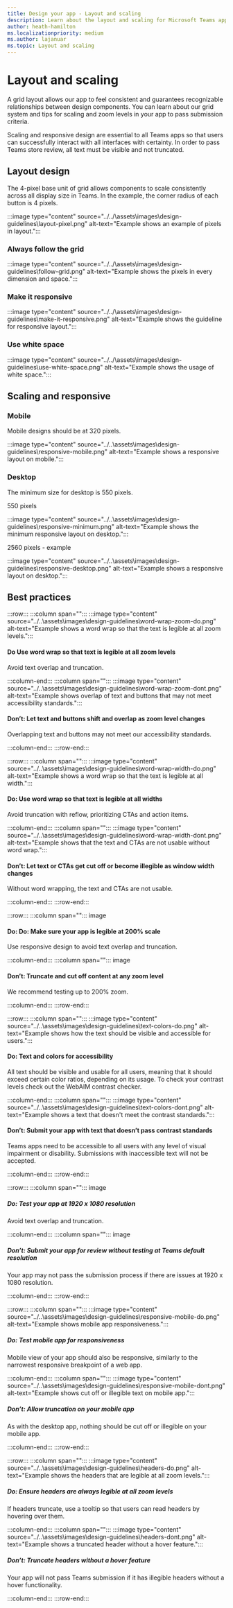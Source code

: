 ```yaml
---
title: Design your app - Layout and scaling
description: Learn about the layout and scaling for Microsoft Teams app.
author: heath-hamilton
ms.localizationpriority: medium
ms.author: lajanuar
ms.topic: Layout and scaling
---
```

# Layout and scaling

A grid layout allows our app to feel consistent and guarantees recognizable relationships between design components. You can learn about our grid system and tips for scaling and zoom levels in your app to pass submission criteria.

Scaling and responsive design are essential to all Teams apps so that users can successfully interact with all interfaces with certainty. In order to pass Teams store review, all text must be visible and not truncated.

## Layout design

The 4-pixel base unit of grid allows components to scale consistently across all display size in Teams. In the example, the corner radius of each button is 4 pixels.

:::image type="content" source="../../\assets\images\design-guidelines\layout-pixel.png" alt-text="Example shows an example of pixels in layout.":::

### Always follow the grid

:::image type="content" source="../../\assets\images\design-guidelines\follow-grid.png" alt-text="Example shows the pixels in every dimension and space.":::

### Make it responsive

:::image type="content" source="../../\assets\images\design-guidelines\make-it-responsive.png" alt-text="Example shows the guideline for responsive layout.":::

### Use white space

:::image type="content" source="../../\assets\images\design-guidelines\use-white-space.png" alt-text="Example shows the usage of white space.":::

## Scaling and responsive

### Mobile

Mobile designs should be at 320 pixels.

:::image type="content" source="../..\assets\images\design-guidelines\responsive-mobile.png" alt-text="Example shows a responsive layout on mobile.":::

### Desktop

The minimum size for desktop is 550 pixels.

550 pixels

:::image type="content" source="../..\assets\images\design-guidelines\responsive-minimum.png" alt-text="Example shows the minimum responsive layout on desktop.":::

2560 pixels - example

:::image type="content" source="../..\assets\images\design-guidelines\responsive-desktop.png" alt-text="Example shows a responsive layout on desktop.":::

## Best practices

:::row:::
   :::column span="":::
:::image type="content" source="../..\assets\images\design-guidelines\word-wrap-zoom-do.png" alt-text="Example shows a word wrap so that the text is legible at all zoom levels.":::

#### Do Use word wrap so that text is legible at all zoom levels

Avoid text overlap and truncation.

   :::column-end:::
   :::column span="":::
:::image type="content" source="../..\assets\images\design-guidelines\word-wrap-zoom-dont.png" alt-text="Example shows overlap of text and buttons that may not meet accessibility standards.":::

#### Don’t: Let text and buttons shift and overlap as zoom level changes

Overlapping text and buttons may not meet our accessibility standards.

   :::column-end:::
:::row-end:::

:::row:::
   :::column span="":::
:::image type="content" source="../..\assets\images\design-guidelines\word-wrap-width-do.png" alt-text="Example shows a word wrap so that the text is legible at all width.":::

#### Do: Use word wrap so that text is legible at all widths

Avoid truncation with reflow, prioritizing CTAs and action items.

   :::column-end:::
   :::column span="":::
:::image type="content" source="../..\assets\images\design-guidelines\word-wrap-width-dont.png" alt-text="Example shows that the text and CTAs are not usable without word wrap.":::

#### Don’t: Let text or CTAs get cut off or become illegible as window width changes

Without word wrapping, the text and CTAs are not usable.

   :::column-end:::
:::row-end:::

:::row:::
   :::column span="":::
image

#### Do: Do: Make sure your app is legible at 200% scale

Use responsive design to avoid text overlap and truncation.

   :::column-end:::
   :::column span="":::
image

#### Don’t: Truncate and cut off content at any zoom level

We recommend testing up to 200% zoom.

   :::column-end:::
:::row-end:::

:::row:::
   :::column span="":::
:::image type="content" source="../..\assets\images\design-guidelines\text-colors-do.png" alt-text="Example shows how the text should be visible and accessible for users.":::

#### Do: Text and colors for accessibility

All text should be visible and usable for all users, meaning that it should exceed certain color ratios, depending on its usage. To check your contrast levels check out the WebAIM contrast checker.

   :::column-end:::
   :::column span="":::
:::image type="content" source="../..\assets\images\design-guidelines\text-colors-dont.png" alt-text="Example shows a text that doesn't meet the contrast standards.":::

#### Don’t: Submit your app with text that doesn’t pass contrast standards

Teams apps need to be accessible to all users with any level of visual impairment or disability. Submissions with inaccessible text will not be accepted.

   :::column-end:::
:::row-end:::

:::row:::
   :::column span="":::
image

##### Do: Test your app at 1920 x 1080 resolution

Avoid text overlap and truncation.

   :::column-end:::
   :::column span="":::
image

##### Don’t: Submit your app for review without testing at Teams default resolution

Your app may not pass the submission process if there are issues at 1920 x 1080 resolution.

   :::column-end:::
:::row-end:::

:::row:::
   :::column span="":::
:::image type="content" source="../..\assets\images\design-guidelines\responsive-mobile-do.png" alt-text="Example shows mobile app responsiveness.":::

##### Do: Test mobile app for responsiveness

Mobile view of your app should also be responsive, similarly to the narrowest responsive breakpoint of a web app.

   :::column-end:::
   :::column span="":::
:::image type="content" source="../..\assets\images\design-guidelines\responsive-mobile-dont.png" alt-text="Example shows cut off or illegible text on mobile app.":::

##### Don’t: Allow truncation on your mobile app

As with the desktop app, nothing should be cut off or illegible on your mobile app.

   :::column-end:::
:::row-end:::

:::row:::
   :::column span="":::
:::image type="content" source="../..\assets\images\design-guidelines\headers-do.png" alt-text="Example shows the headers that are legible at all zoom levels.":::

##### Do: Ensure headers are always legible at all zoom levels

If headers truncate, use a tooltip so that users can read headers by hovering over them.

   :::column-end:::
   :::column span="":::
:::image type="content" source="../..\assets\images\design-guidelines\headers-dont.png" alt-text="Example shows a truncated header without a hover feature.":::

##### Don’t: Truncate headers without a hover feature

Your app will not pass Teams submission if it has illegible headers without a hover functionality.

   :::column-end:::
:::row-end:::
